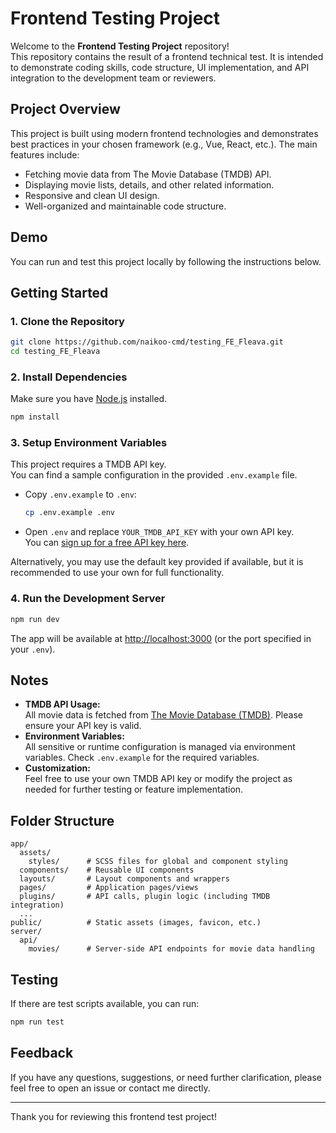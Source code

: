 # Frontend Testing Project

Welcome to the **Frontend Testing Project** repository!  
This repository contains the result of a frontend technical test. It is intended to demonstrate coding skills, code structure, UI implementation, and API integration to the development team or reviewers.

## Project Overview

This project is built using modern frontend technologies and demonstrates best practices in your chosen framework (e.g., Vue, React, etc.). The main features include:

- Fetching movie data from The Movie Database (TMDB) API.
- Displaying movie lists, details, and other related information.
- Responsive and clean UI design.
- Well-organized and maintainable code structure.

## Demo

You can run and test this project locally by following the instructions below.

## Getting Started

### 1. Clone the Repository

```bash
git clone https://github.com/naikoo-cmd/testing_FE_Fleava.git
cd testing_FE_Fleava
```

### 2. Install Dependencies

Make sure you have [Node.js](https://nodejs.org/) installed.

```bash
npm install
```

### 3. Setup Environment Variables

This project requires a TMDB API key.  
You can find a sample configuration in the provided `.env.example` file.

- Copy `.env.example` to `.env`:

    ```bash
    cp .env.example .env
    ```

- Open `.env` and replace `YOUR_TMDB_API_KEY` with your own API key.  
  You can [sign up for a free API key here](https://www.themoviedb.org/settings/api).

Alternatively, you may use the default key provided if available, but it is recommended to use your own for full functionality.

### 4. Run the Development Server

```bash
npm run dev
```

The app will be available at [http://localhost:3000](http://localhost:3000) (or the port specified in your `.env`).

## Notes

- **TMDB API Usage:**  
  All movie data is fetched from [The Movie Database (TMDB)](https://www.themoviedb.org/). Please ensure your API key is valid.
- **Environment Variables:**  
  All sensitive or runtime configuration is managed via environment variables. Check `.env.example` for the required variables.
- **Customization:**  
  Feel free to use your own TMDB API key or modify the project as needed for further testing or feature implementation.

## Folder Structure

```
app/
  assets/
    styles/      # SCSS files for global and component styling
  components/    # Reusable UI components
  layouts/       # Layout components and wrappers
  pages/         # Application pages/views
  plugins/       # API calls, plugin logic (including TMDB integration)
  ...
public/          # Static assets (images, favicon, etc.)
server/
  api/
    movies/      # Server-side API endpoints for movie data handling
```

## Testing

If there are test scripts available, you can run:

```bash
npm run test
```

## Feedback

If you have any questions, suggestions, or need further clarification, please feel free to open an issue or contact me directly.

---

Thank you for reviewing this frontend test project!